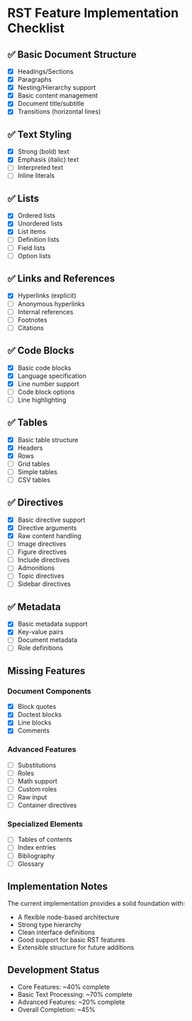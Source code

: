 # RST Feature Implementation Checklist

## ✅ Basic Document Structure
- [x] Headings/Sections
- [x] Paragraphs
- [x] Nesting/Hierarchy support
- [x] Basic content management
- [X] Document title/subtitle
- [X] Transitions (horizontal lines)

## ✅ Text Styling
- [x] Strong (bold) text
- [x] Emphasis (italic) text
- [ ] Interpreted text
- [ ] Inline literals

## ✅ Lists
- [x] Ordered lists
- [x] Unordered lists
- [x] List items
- [ ] Definition lists
- [ ] Field lists
- [ ] Option lists

## ✅ Links and References
- [x] Hyperlinks (explicit)
- [ ] Anonymous hyperlinks
- [ ] Internal references
- [ ] Footnotes
- [ ] Citations

## ✅ Code Blocks
- [x] Basic code blocks
- [x] Language specification
- [x] Line number support
- [ ] Code block options
- [ ] Line highlighting

## ✅ Tables
- [x] Basic table structure
- [x] Headers
- [x] Rows
- [ ] Grid tables
- [ ] Simple tables
- [ ] CSV tables

## ✅ Directives
- [x] Basic directive support
- [x] Directive arguments
- [x] Raw content handling
- [ ] Image directives
- [ ] Figure directives
- [ ] Include directives
- [ ] Admonitions
- [ ] Topic directives
- [ ] Sidebar directives

## ✅ Metadata
- [x] Basic metadata support
- [x] Key-value pairs
- [ ] Document metadata
- [ ] Role definitions

## Missing Features
### Document Components
- [X] Block quotes
- [X] Doctest blocks
- [X] Line blocks
- [X] Comments

### Advanced Features
- [ ] Substitutions
- [ ] Roles
- [ ] Math support
- [ ] Custom roles
- [ ] Raw input
- [ ] Container directives

### Specialized Elements
- [ ] Tables of contents
- [ ] Index entries
- [ ] Bibliography
- [ ] Glossary

## Implementation Notes
The current implementation provides a solid foundation with:
- A flexible node-based architecture
- Strong type hierarchy
- Clean interface definitions
- Good support for basic RST features
- Extensible structure for future additions

## Development Status
- Core Features: ~40% complete
- Basic Text Processing: ~70% complete
- Advanced Features: ~20% complete
- Overall Completion: ~45%
